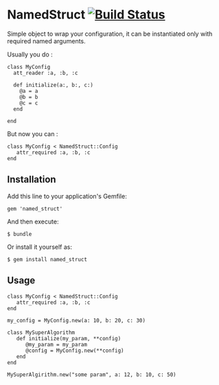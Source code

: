 # NamedStruct [![Build Status](https://travis-ci.org/mshytikov/named_struct.svg?branch=master)](https://travis-ci.org/mshytikov/named_struct)

Simple object to wrap your configuration, it can be instantiated only
with required named arguments.

Usually you do :

```
class MyConfig
  att_reader :a, :b, :c

  def initialize(a:, b:, c:)
    @a = a
    @b = b
    @c = c
  end

end

```

But now you can :

```
class MyConfig < NamedStruct::Config
   attr_required :a, :b, :c
end

```

## Installation

Add this line to your application's Gemfile:

    gem 'named_struct'

And then execute:

    $ bundle

Or install it yourself as:

    $ gem install named_struct

## Usage

```
class MyConfig < NamedStruct::Config
   attr_required :a, :b, :c
end

my_config = MyConfig.new(a: 10, b: 20, c: 30)

class MySuperAlgorithm
   def initialize(my_param, **config)
      @my_param = my_param
      @config = MyConfig.new(**config)
   end
end

MySuperAlgirithm.new("some param", a: 12, b: 10, c: 50)
```
